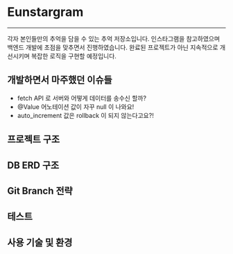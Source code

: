# Eunstargram
---
각자 본인들만의 추억을 담을 수 있는 추억 저장소입니다.
인스타그램을 참고하였으며 백엔드 개발에 초점을 맞추면서 진행하였습니다.
완료된 프로젝트가 아닌 지속적으로 개선시키며 복잡한 로직을 구현할 예정입니다.

개발하면서 마주했던 이슈들
---
- fetch API 로 서버와 어떻게 데이터를 송수신 할까?
- @Value 어노테이션 값이 자꾸 null 이 나와요!
- auto_increment 값은 rollback 이 되지 않는다고요?!

프로젝트 구조
---

DB ERD 구조
---

Git Branch 전략
---

테스트
---

사용 기술 및 환경
---
